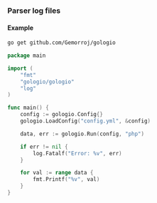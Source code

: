 ### Parser log files


#### Example
```bash
go get github.com/Gemorroj/gologio
```

```go
package main

import (
	"fmt"
	"gologio/gologio"
	"log"
)

func main() {
	config := gologio.Config{}
	gologio.LoadConfig("config.yml", &config)

	data, err := gologio.Run(config, "php")

	if err != nil {
		log.Fatalf("Error: %v", err)
	}

	for val := range data {
		fmt.Printf("%v", val)
	}
}
```
